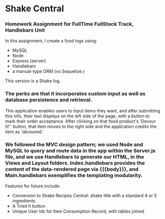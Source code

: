 # Shake Central

### Homework Assignment for FullTime FullStack Track, Handlebars Unit

In this assignment, I create a food logs using:
- MySQL
- Node 
- Express (server)
- Handlebars
- a manual-type ORM (vs Sequelize.) 

This version is a Shake log.

### The perks are that it incorporates custom input as well as database persistence and retrieval.


This application enables users to input items they want, and after submitting this info, their text displays on the left side of the page, with a button to mark their order acceptance. After clicking on that food product's 'Devour It!'' button, that item moves to the right side and the application credits the item as 'devoured.' 


### We followed the MVC design pattern; we used Node and MySQL to query and route data in the app within the Server.js file, and we use Handlebars to generate our HTML, in the Views and Layout folders. Index.handlebars provides the content of the data-rendered page via {{{body}}}, and Main.handlebars exemplifies the templating modularity.


Features for future include:

- Conversion to Shake Recipes Central: shake title with a standard 4 or 5 ingredients.
- A Tried It button
- Unique User Ids for Item Consumption Record, with tables joined
